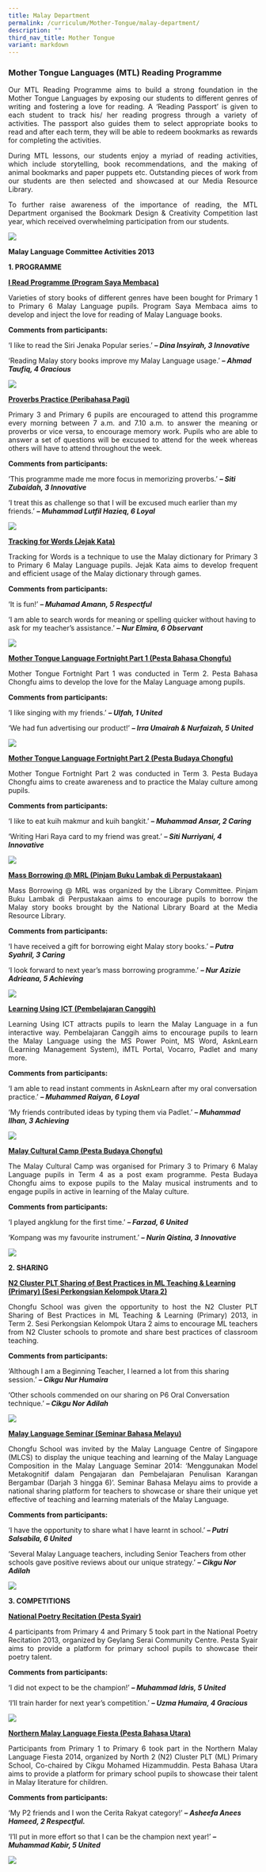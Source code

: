 ```yaml
---
title: Malay Department
permalink: /curriculum/Mother-Tongue/malay-department/
description: ""
third_nav_title: Mother Tongue
variant: markdown
---
```

<h3><strong>Mother Tongue Languages (MTL) Reading Programme</strong></h3>

<p style="text-align:justify">Our MTL Reading Programme aims to build a strong foundation in the Mother Tongue Languages by exposing our students to different genres of writing and fostering a love for reading. A ‘Reading Passport’ is given to each student to track his/ her reading progress through a variety of activities. The passport also guides them to select appropriate books to read and after each term, they will be able to redeem bookmarks as rewards for completing the activities.</p>

<p style="text-align:justify">During MTL lessons, our students enjoy a myriad of reading activities, which include storytelling, book recommendations, and the making of animal bookmarks and paper puppets etc. Outstanding pieces of work from our students are then selected and showcased at our Media Resource Library.</p>

<p style="text-align:justify">To further raise awareness of the importance of reading, the MTL Department organised the Bookmark Design &amp; Creativity Competition last year, which received overwhelming participation from our students.</p>

![](/images/MTL-Malay-Picture-A.jpg)

<b>Malay Language Committee Activities 2013</b>

<b>1.  PROGRAMME</b>

<b><u>I Read Programme (Program Saya Membaca)</u></b>

<p style="text-align:justify">Varieties of story books of different genres have been bought for Primary 1 to Primary 6 Malay Language pupils. Program Saya Membaca aims to develop and inject the love for reading of Malay Language books.</p>

<b>Comments from participants:</b>

‘I like to read the Siri Jenaka Popular series.’ <i><b>– Dina Insyirah, 3 Innovative</b></i>

‘Reading Malay story books improve my Malay Language usage.’ <i><b>– Ahmad Taufiq, 4 Gracious</b></i>

![](/images/ML%201.png)

<b><u>Proverbs Practice (Peribahasa Pagi)</u></b>

<p style="text-align:justify">Primary 3 and Primary 6 pupils are encouraged to attend this programme every morning between 7 a.m. and 7.10 a.m. to answer the meaning or proverbs or vice versa, to encourage memory work. Pupils who are able to answer a set of questions will be excused to attend for the week whereas others will have to attend throughout the week.</p>

<b>Comments from participants:</b>  

‘This programme made me more focus in memorizing proverbs.’ <i><b>– Siti Zubaidah, 3 Innovative</b></i>

‘I treat this as challenge so that I will be excused much earlier than my friends.’ <i><b>– Muhammad Lutfil Hazieq, 6 Loyal</b></i>

![](/images/ML%202.png)

<b><u>Tracking for Words (Jejak Kata)</u></b>

<p style="text-align:justify">Tracking for Words is a technique to use the Malay dictionary for Primary 3 to Primary 6 Malay Language pupils. Jejak Kata aims to develop frequent and efficient usage of the Malay dictionary through games.</p>

<b>Comments from participants:</b>

‘It is fun!’ <i><b>– Muhamad Amann, 5 Respectful</b></i>

‘I am able to search words for meaning or spelling quicker without having to ask for my teacher’s assistance.’ <i><b>– Nur Elmira, 6 Observant</b></i>

![](/images/ML%203.png)

<b><u>Mother Tongue Language Fortnight Part 1 (Pesta Bahasa Chongfu)</u></b>

<p style="text-align:justify">Mother Tongue Fortnight Part 1 was conducted in Term 2. Pesta Bahasa Chongfu aims to develop the love for the Malay Language among pupils.</p>

<b>Comments from participants:</b> 

‘I like singing with my friends.’ <i><b>– Ulfah, 1 United</b></i>

‘We had fun advertising our product!’ <i><b>– Irra Umairah &amp; Nurfaizah, 5 United</b></i>

![](/images/ML%204.png)

<b><u>Mother Tongue Language Fortnight Part 2 (Pesta Budaya Chongfu)</u></b>

<p style="text-align:justify">Mother Tongue Fortnight Part 2 was conducted in Term 3. Pesta Budaya Chongfu aims to create awareness and to practice the Malay culture among pupils.</p>

<b>Comments from participants:</b>  

‘I like to eat kuih makmur and kuih bangkit.’ <i><b>– Muhammad Ansar, 2 Caring</b></i>

‘Writing Hari Raya card to my friend was great.’ <i><b>– Siti Nurriyani, 4 Innovative</b></i>

![](/images/ML%205.png)

<b><u>Mass Borrowing @ MRL (Pinjam Buku Lambak di Perpustakaan)</u></b>

<p style="text-align:justify">Mass Borrowing @ MRL was organized by the Library Committee. Pinjam Buku Lambak di Perpustakaan aims to encourage pupils to borrow the Malay story books brought by the National Library Board at the Media Resource Library.</p>

<b>Comments from participants:</b>  

‘I have received a gift for borrowing eight Malay story books.’ <i><b>– Putra Syahril, 3 Caring</b></i>

‘I look forward to next year’s mass borrowing programme.’ <i><b>– Nur Azizie Adrieana, 5 Achieving</b></i>

![](/images/ML%206.png)

<b><u>Learning Using ICT (Pembelajaran Canggih)</u></b>

<p style="text-align:justify">Learning Using ICT attracts pupils to learn the Malay Language in a fun interactive way. Pembelajaran Canggih aims to encourage pupils to learn the Malay Language using the MS Power Point, MS Word, AsknLearn (Learning Management System), iMTL Portal, Vocarro, Padlet and many more.</p>

<b>Comments from participants:</b>  

‘I am able to read instant comments in AsknLearn after my oral conversation practice.’ <i><b>– Muhammed Raiyan, 6 Loyal</b></i>

‘My friends contributed ideas by typing them via Padlet.’ <i><b>– Muhammad Ilhan, 3 Achieving</b></i>

![](/images/ML%207.png)

<b><u>Malay Cultural Camp (Pesta Budaya Chongfu)</u></b>

<p style="text-align:justify">The Malay Cultural Camp was organised for Primary 3 to Primary 6 Malay Language pupils in Term 4 as a post exam programme. Pesta Budaya Chongfu aims to expose pupils to the Malay musical instruments and to engage pupils in active in learning of the Malay culture.</p>

<b>Comments from participants:</b>

‘I played angklung for the first time.’ <i><b>– Farzad, 6 United</b></i>

‘Kompang was my favourite instrument.’ <i><b>– Nurin Qistina, 3 Innovative</b></i>

![](/images/ML%208.png)

<b>2\. SHARING</b>

<b><u>N2 Cluster PLT Sharing of Best Practices in ML Teaching &amp; Learning (Primary) (Sesi Perkongsian Kelompok Utara 2)</u></b>

<p style="text-align:justify">Chongfu School was given the opportunity to host the N2 Cluster PLT Sharing of Best Practices in ML Teaching &amp; Learning (Primary) 2013, in Term 2. Sesi Perkongsian Kelompok Utara 2 aims to encourage ML teachers from N2 Cluster schools to promote and share best practices of classroom teaching.</p>

<b>Comments from participants:</b>  

‘Although I am a Beginning Teacher, I learned a lot from this sharing session.’ <i><b>– Cikgu Nur Humaira</b></i>

‘Other schools commended on our sharing on P6 Oral Conversation technique.’ <i><b>– Cikgu Nor Adilah</b></i>

![](/images/ML%209.png)

<b><u>Malay Language Seminar (Seminar Bahasa Melayu)</u></b>

<p style="text-align:justify">Chongfu School was invited by the Malay Language Centre of Singapore (MLCS) to display the unique teaching and learning of the Malay Language Composition in the Malay Language Seminar 2014: ‘Menggunakan Model Metakognitif dalam Pengajaran dan Pembelajaran Penulisan Karangan Bergambar (Darjah 3 hingga 6)’. Seminar Bahasa Melayu aims to provide a national sharing platform for teachers to showcase or share their unique yet effective of teaching and learning materials of the Malay Language.</p>

<b>Comments from participants:</b>  

‘I have the opportunity to share what I have learnt in school.’ <i><b>– Putri Salsabila, 6 United</b></i>

‘Several Malay Language teachers, including Senior Teachers from other schools gave positive reviews about our unique strategy.’ <i><b>– Cikgu Nor Adilah</b></i>

![](/images/ML%2010.png)

<b>3\. COMPETITIONS</b>

<b><u>National Poetry Recitation (Pesta Syair)</u></b>

<p style="text-align:justify">4 participants from Primary 4 and Primary 5 took part in the National Poetry Recitation 2013, organized by Geylang Serai Community Centre. Pesta Syair aims to provide a platform for primary school pupils to showcase their poetry talent.</p>

<b>Comments from participants:</b>

‘I did not expect to be the champion!’ <i><b>– Muhammad Idris, 5 United</b></i>

‘I’ll train harder for next year’s competition.’ <i><b>– Uzma Humaira, 4 Gracious</b></i>

![](/images/ML%2011.png)

<b><u>Northern Malay Language Fiesta (Pesta Bahasa Utara)</u></b>

<p style="text-align:justify">Participants from Primary 1 to Primary 6 took part in the Northern Malay Language Fiesta 2014, organized by North 2 (N2) Cluster PLT (ML) Primary School, Co-chaired by Cikgu Mohamed Hizammuddin. Pesta Bahasa Utara aims to provide a platform for primary school pupils to showcase their talent in Malay literature for children.</p>

<b>Comments from participants:</b>  

‘My P2 friends and I won the Cerita Rakyat category!’ <i><b>– Asheefa Anees Hameed, 2 Respectful.</b></i>

‘I’ll put in more effort so that I can be the champion next year!’ <i><b>– Muhammad Kabir, 5 United</b></i>

![](/images/ML%2012.png)